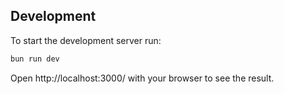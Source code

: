 ## Development
To start the development server run:
```bash
bun run dev
```

Open http://localhost:3000/ with your browser to see the result.
